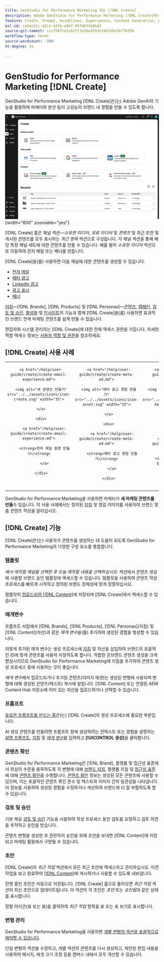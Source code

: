 ```yaml
---
title: GenStudio for Performance Marketing 개요 [!DNL Create]
description: Adobe GenStudio for Performance Marketing [!DNL Create]에서 생성 AI를 사용하여 고성능의 브랜드 내 콘텐츠를 빠르게 생성합니다.
feature: Create, Prompt, Guidelines, Experiences, Content Generation, Approval
exl-id: ca5ee31c-d2c2-42fb-a6bf-05fd63fe86d2
source-git-commit: cccf207ce1cb2773a18ed553e14d1dbe3b77635b
workflow-type: tm+mt
source-wordcount: '708'
ht-degree: 1%

---
```


# GenStudio for Performance Marketing [!DNL Create]

GenStudio for Performance Marketing [!DNL Create]은(는) Adobe GenAI의 기능을 활용하여 마케터와 분산 팀이 고성능의 브랜드 내 경험을 만들 수 있도록 합니다.

![홈 만들기](/help/assets/create-home.png){width="600" zoomable="yes"}

[!DNL Create] 홈은 채널 섹션—_소유한 미디어_, _유료 미디어_ 및 _콘텐츠_ 및 최근 초안 및 게시된 콘텐츠를 모두 표시하는 _최근 항목_ 섹션으로 구성됩니다. 각 채널 섹션을 통해 해당 특정 채널 세트에 대한 콘텐츠를 만들 수 있습니다. 예를 들어 _소유한 미디어_ 섹션으로 이동하여 전자 메일 또는 배너를 만듭니다.

[!DNL Create]을(를) 사용하면 다음 채널에 대한 콘텐츠를 생성할 수 있습니다.

* [전자 메일](email-experiences.md)
* [메타 광고](meta-experiences.md)
* [LinkedIn 광고](linkedin-experiences.md)
* [광고 표시](display-ad-experiences.md)
* [배너](banner-experiences.md)

[지침](/help/user-guide/guidelines/overview.md)—[!DNL Brands], [!DNL Products] 및 [!DNL Personas]—[콘텐츠](/help/user-guide/content/overview.md), [캠페인](/help/user-guide/campaigns/overview.md), [검토 및 승인](/help/user-guide/approvals/overview.md), [활성화](/help/user-guide/activation/overview.md) 및 [인사이트](/help/user-guide/insights/overview.md)의 기능과 함께 [!DNL Create]을(를) 사용하면 효과적인 브랜드 연계 마케팅 콘텐츠를 쉽게 만들 수 있습니다.

편집자와 시스템 관리자는 [!DNL Create]에 대한 전체 액세스 권한을 가집니다. 자세한 역할 액세스 정보는 [사용자 역할 및 권한](/help/user-guide/user-roles.md)을 참조하세요.

## [!DNL Create] 사용 사례

<table style="table-layout:fixed">

<tr style="border: 0;">

   <td align="center" valign="top" width="100">

      <a href="/help/user-guide/create/create-email-experience.md">

      <img alt="새 콘텐츠 만들기" src="../../assets/icons/icon-create.svg" width="35">

      </a>

      <div>

         <a href="/help/user-guide/create/create-email-experience.md">

         <strong>전자 메일 환경 만들기</strong>

         </a>

      </div>

   </td>

   <td align="center" valign="top" width="100">

      <a href="/help/user-guide/create/create-meta-ad.md">

      <img alt="메타 광고 경험 만들기" src="../../assets/icons/icon-asset.svg" width="35">

      </a>

      <div>

         <a href="/help/user-guide/create/create-meta-ad.md">

         <strong>메타 광고 경험 만들기</strong>

         </a>

      </div>

   </td>

   <td align="center" valign="top" width="100">

      <a href="/help/user-guide/create/create-linkedin.md">

      <img alt="LinkedIn 광고 경험 만들기" src="../../assets/icons/icon-dataAnalytics.svg" width="35">

      </a>

      <div>

         <a href="/help/user-guide/create/create-linkedin.md">

         <strong>LinkedIn 광고 경험 만들기</strong>

         </a>

      </div>

   </td>

   <td align="center" valign="top" width="100">

      <a href="/help/user-guide/create/create-display-ad.md">

      <img alt="디스플레이 광고 경험 만들기" src="../../assets/icons/icon-addTemplate.svg" width="35">

      </a>

      <div>

         <a href="/help/user-guide/create/create-display-ad.md">

         <strong>디스플레이 광고 경험 만들기</strong>

         </a>

      </div>

   </td>

   <td align="center" valign="top" width="100">

      <a href="/help/user-guide/create/create-banner-experience.md">

      <img alt="배너 경험 만들기" src="../../assets/icons/icon-search.png" width="35">

      </a>

      <div>

         <a href="/help/user-guide/create/create-banner-experience.md">

         <strong>배너 경험 만들기</strong>

         </a>

      </div>

   </td>

</tr>

</table>

GenStudio for Performance Marketing을 사용하면 마케터가 **새 마케팅 콘텐츠를 만들**&#x200B;수 있습니다. 이 사용 사례에서는 정의된 [지침](/help/user-guide/guidelines/overview.md) 및 영감 이미지를 사용하여 브랜드 맞춤 콘텐츠 작성을 알리십시오.

## [!DNL Create] 기능

[!DNL Create]은(는) 사용자가 콘텐츠를 생성하는 데 도움이 되도록 GenStudio for Performance Marketing의 다양한 구성 요소를 통합합니다.

### 템플릿

_에서 제작할 채널을 선택한 후 오늘 제작할 내용을 선택하십시오._ 섹션에서 콘텐츠 생성에 사용할 브랜드 승인 템플릿에 액세스할 수 있습니다. 템플릿을 사용하여 콘텐츠 작성 프로세스를 빠르게 시작하고 정의된 브랜드 정체성에 맞게 정렬하십시오.

템플릿이 [업로드되어  [!DNL Content]](/help/user-guide/content/overview.md)에 저장되며 [!DNL Create]에서 액세스할 수 있습니다.

### 매개변수

프롬프트 서랍에서 [!DNL Brands], [!DNL Products], [!DNL Personas]&#x200B;(지침) 및 [!DNL Content]&#x200B;(자산)과 같은 _매개 변수_&#x200B;을(를) 추가하여 생성된 경험을 형성할 수 있습니다.

이렇게 추가된 매개 변수는 생성 프로세스에 [지침](/help/user-guide/guidelines/overview.md) 및 자산을 삽입하여 브랜드의 포괄적인 ID에 맞게 콘텐츠를 사용자 지정하도록 합니다. 적합한 온브랜드 콘텐츠 생성을 크게 향상시키므로 GenStudio for Performance Marketing에 지침을 추가하여 콘텐츠 생성 프로세스 중에 사용하는 것이 좋습니다.

_매개 변수_&#x200B;에서 업로드되거나 추가된 콘텐츠(이미지 에셋)는 생성된 변형에 사용되며 변형에 대해 생성된 콘텐츠(텍스트) 복사에 알립니다. [!DNL Content] 또는 연결된 AEM Content Hub 저장소에 이미 있는 자산을 업로드하거나 선택할 수 있습니다.

### 프롬프트

[유효한 프롬프트를 만드는 중](/help/user-guide/effective-prompts.md)은(는) [!DNL Create]의 생성 프로세스에 중요한 부분입니다.

AI 생성 콘텐츠를 만들려면 프롬프트 창에 생성하려는 컨텍스트 또는 경험을 설명하는 [설명 프롬프트](/help/user-guide/effective-prompts.md), [지침](/help/user-guide/guidelines/overview.md) 및 [_매개 변수_](#parameters)&#x200B;를 입력하고 **[!UICONTROL 생성]**&#x200B;을 클릭합니다.

### 콘텐츠 확인

GenStudio for Performance Marketing은 [!DNL Brand], 플랫폼 및 접근성 표준에서 최상의 수준을 충족하도록 각 변형에 대해 [브랜드 지침](/help/user-guide/guidelines/brands.md), 플랫폼 지침 및 [접근성 표준](/help/user-guide/guidelines/overview.md#compliance)에 대해 [콘텐츠 확인](/help/user-guide/guidelines/brand-validation.md#content-check-panel)을 수행합니다. [콘텐츠 확인](/help/user-guide/guidelines/brand-validation.md#content-check-summary) 정보는 생성된 모든 콘텐츠에 사용할 수 있으며, 이는 포괄적인 콘텐츠 확인 준수 및 텍스트와 이미지 간의 일관성을 나타냅니다. 이 정보를 사용하여 생성된 경험을 수정하거나 개선하여 브랜드에 더 잘 부합하도록 할 수 있습니다.

### 검토 및 승인

기본 제공 [검토 및 승인](/help/user-guide/approvals/overview.md) 기능을 사용하여 작성 프로세스 동안 검토를 요청하고 검토 의견을 추적하고 승인을 받습니다.

콘텐츠 변형을 생성한 후 관련자의 승인을 위해 초안을 보내면 [!DNL Content]에 저장되고 마케팅 활동에서 구현될 수 있습니다.

### 초안

[!DNL Create]의 _최근 작업_ 섹션에서 모든 최근 초안에 액세스하고 관리하십시오. 이전 작업을 보고 완료하여 [[!DNL Content]](/help/user-guide/content/overview.md)에 게시하거나 사용할 수 있도록 내보냅니다.

진행 중인 초안은 자동으로 저장됩니다. [!DNL Create] 홈으로 돌아오면 _최근 작업_ 섹션이 최신 초안으로 업데이트됩니다. 이 섹션의 각 초안은 _초안_ 또는 _승인됨_&#x200B;과 같은 상태를 표시합니다.

정렬 아이콘(표 또는 표)을 클릭하여 _최근 작업_ 항목을 표 또는 표 보기로 표시합니다.

### 변형 관리

GenStudio for Performance Marketing을 사용하면 [개별 변형의 섹션을 포괄적으로 제어할 수 있습니다](/help/user-guide/create/manage-variants.md).

단일 변형의 섹션을 수정하고, 개별 섹션의 콘텐츠를 다시 생성하고, 제안된 편집 내용을 사용하여 메시지, 에셋 크기 조정 등을 캔버스 내에서 모두 개선할 수 있습니다.
